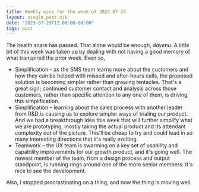```yaml
---
title: Weekly wins for the week of 2023 07 24
layout: single_post.njk
date: "2023-07-29T12:00:00-08:00"
tags: post
---
```

The health scare has passed. That alone would be enough, _dayenu_. A little bit of this week was taken up by dealing with not having a good memory of what transpired the prior week. Even so,
- Simplification – as the SMS team learns more about the customers and how they can be helped with missed and after-hours calls, the proposed solution is becoming simpler rather than growing tentacles. That's a great sign; continued customer contact and analysis across those customers, rather than specific attention to any one of them, is driving this simplification.
- Simplification – learning about the sales process with another leader from R&D is causing us to explore simpler ways of trialing our product. And we had a breakthrough idea this week that will further simplify what we are prototyping, mostly taking the actual product and its attendant complexity out of the picture. This'll be cheap to try and could lead in so many interesting directions that it's really exciting.
- Teamwork – the UX team is swarming on a key set of usability and capability improvements for our growth product, and it's going well. The newest member of the team, from a design process and output standpoint, is running rings around one of the more senior members. It's nice to see the development.

Also, I stopped procrastinating on a thing, and now the thing is moving well.
